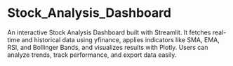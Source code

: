 # Stock_Analysis_Dashboard
An interactive Stock Analysis Dashboard built with Streamlit. It fetches real-time and historical data using yfinance, applies indicators like SMA, EMA, RSI, and Bollinger Bands, and visualizes results with Plotly. Users can analyze trends, track performance, and export data easily.
